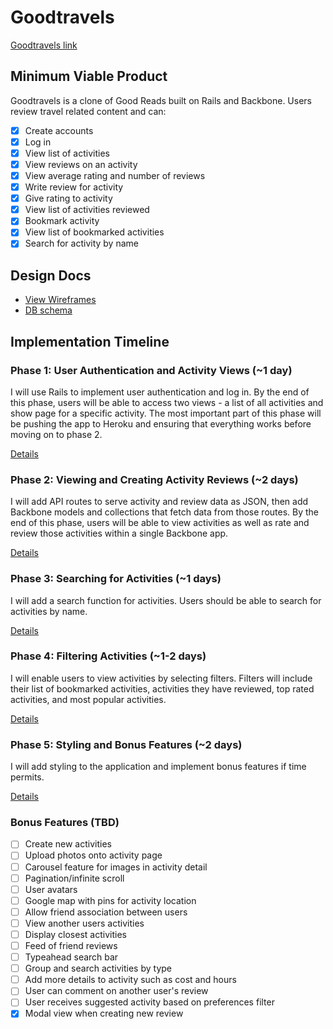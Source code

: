 # Goodtravels

[Goodtravels link][heroku]

[heroku]: #

## Minimum Viable Product
Goodtravels is a clone of Good Reads built on Rails and Backbone. Users review
travel related content and can:

<!-- This is a Markdown checklist. Use it to keep track of your progress! -->

- [x] Create accounts
- [x] Log in
- [x] View list of activities
- [x] View reviews on an activity
- [x] View average rating and number of reviews
- [x] Write review for activity
- [x] Give rating to activity
- [x] View list of activities reviewed
- [x] Bookmark activity
- [x] View list of bookmarked activities
- [x] Search for activity by name

## Design Docs
* [View Wireframes][views]
* [DB schema][schema]

[views]: ./docs/views.md
[schema]: ./docs/schema.md

## Implementation Timeline

### Phase 1: User Authentication and Activity Views (~1 day)
I will use Rails to implement user authentication and log in. By the end of
this phase, users will be able to access two views - a list of all activities
and show page for a specific activity. The most important part of this phase
will be pushing the app to Heroku and ensuring that everything works before
moving on to phase 2.

[Details][phase-one]

### Phase 2: Viewing and Creating Activity Reviews (~2 days)
I will add API routes to serve activity and review data as JSON, then add Backbone
models and collections that fetch data from those routes. By the end of this
phase, users will be able to view activities as well as rate and review
those activities within a single Backbone app.

[Details][phase-two]

### Phase 3: Searching for Activities (~1 days)
I will add a search function for activities. Users should be able to search for
activities by name.

[Details][phase-three]

### Phase 4: Filtering Activities (~1-2 days)
I will enable users to view activities by selecting filters. Filters will include
their list of bookmarked activities, activities they have reviewed, top rated
activities, and most popular activities.

[Details][phase-four]

### Phase 5: Styling and Bonus Features (~2 days)
I will add styling to the application and implement bonus features if
time permits.

[Details][phase-five]

### Bonus Features (TBD)
- [ ] Create new activities
- [ ] Upload photos onto activity page
- [ ] Carousel feature for images in activity detail
- [ ] Pagination/infinite scroll
- [ ] User avatars
- [ ] Google map with pins for activity location
- [ ] Allow friend association between users
- [ ] View another users activities
- [ ] Display closest activities
- [ ] Feed of friend reviews
- [ ] Typeahead search bar
- [ ] Group and search activities by type
- [ ] Add more details to activity such as cost and hours
- [ ] User can comment on another user's review
- [ ] User receives suggested activity based on preferences filter
- [x] Modal view when creating new review

[phase-one]: ./docs/phases/phase1.md
[phase-two]: ./docs/phases/phase2.md
[phase-three]: ./docs/phases/phase3.md
[phase-four]: ./docs/phases/phase4.md
[phase-five]: ./docs/phases/phase5.md
